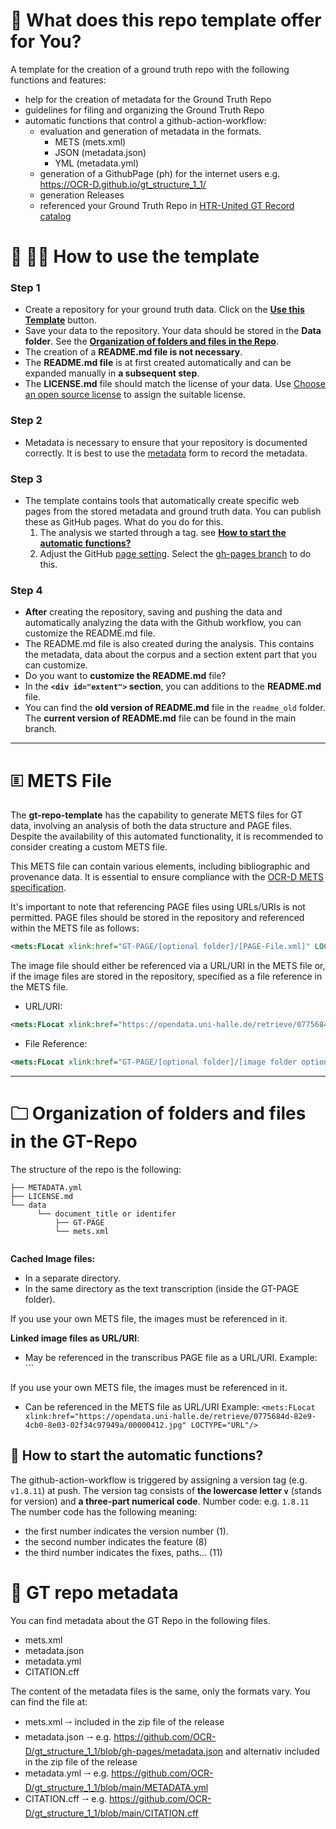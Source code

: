 # 🔑 What does this repo template offer for You?

A template for the creation of a ground truth repo with the following functions and features: 
   - help for the creation of metadata for the Ground Truth Repo
   - guidelines for filing and organizing the Ground Truth Repo
   - automatic functions that control a github-action-workflow:
      - evaluation and generation of metadata in the formats.
         - METS (mets.xml)
         - JSON (metadata.json)
         - YML (metadata.yml)
      - generation of a GithubPage (ph) for the internet users e.g. https://OCR-D.github.io/gt_structure_1_1/
      - generation Releases
      - referenced your Ground Truth Repo in [HTR-United GT Record catalog](https://htr-united.github.io/catalog.html)


# 👷 👷‍♀️ How to use the template

### Step 1


* Create a repository for your ground truth data. Click on the [**Use this Template**](/../../generate) button.
* Save your data to the repository. Your data should be stored in the **Data folder**. See the **[Organization of folders and files in the Repo](https://github.com/OCR-D/gt-repo-template/blob/main/README.md#--organization-of-folders-and-files-in-the-gt-repo)**.
* The creation of a **README.md file is not necessary**.
* The **README.md file** is at first created automatically and can be expanded manually in **a subsequent step**.
* The **LICENSE.md** file should match the license of your data. Use [Choose an open source license](https://choosealicense.com/non-software/) to assign the suitable license.  

### Step 2

* Metadata is necessary to ensure that your repository is documented correctly. It is best to use the <a href="https://tboenig.github.io/gt-metadata/document-your-gt.html" target="_blank" rel="noopener noreferrer">metadata</a> form to record the metadata.


### Step 3

- The template contains tools that automatically create specific web pages from the stored metadata and ground truth data. You can publish these as GitHub pages. What do you do for this.
   1. The analysis we started through a tag. see **[How to start the automatic functions?](https://github.com/OCR-D/gt-repo-template/blob/main/README.md#-how-to-start-the-automatic-functions)**   
   2. Adjust the GitHub [page setting](/../../settings/pages). Select the [gh-pages branch](https://docs.github.com/en/pages/getting-started-with-github-pages/configuring-a-publishing-source-for-your-github-pages-site) to do this.


### Step 4

* **After** creating the repository, saving and pushing the data and automatically analyzing the data with the Github workflow, you can customize the README.md file.   
* The README.md file is also created during the analysis. This contains the metadata, data about the corpus and a section extent part that you can customize.
* Do you want to **customize the README.md** file?
* In the **`<div id="extent">` section**, you can additions to the **README.md** file.
* You can find the **old version of README.md** file in the `readme_old` folder. The **current version of README.md** file can be found in the main branch.

<hr/>

# <a name="myfootnote1">🗉</a>  METS File

The **gt-repo-template** has the capability to generate METS files for GT data, involving an analysis of both the data structure and PAGE files. Despite the availability of this automated functionality, it is recommended to consider creating a custom METS file.

This METS file can contain various elements, including bibliographic and provenance data. It is essential to ensure compliance with the [OCR-D METS specification](https://ocr-d.de/en/spec/mets#requirements-on-handling-metspage). 

It's important to note that referencing PAGE files using URLs/URIs is not permitted. PAGE files should be stored in the repository and referenced within the METS file as follows:
```xml
<mets:FLocat xlink:href="GT-PAGE/[optional folder]/[PAGE-File.xml]" LOCTYPE="OTHER" OTHERLOCTYPE="FILE"/>
```
The image file should either be referenced via a URL/URI in the METS file or, if the image files are stored in the repository, specified as a file reference in the METS file.
- URL/URI: 
```xml
<mets:FLocat xlink:href="https://opendata.uni-halle.de/retrieve/0775684d-82e9-4cb0-8e03-02f34c97949a/00000412.jpg" LOCTYPE="URL"/>
```
- File Reference:
```xml
<mets:FLocat xlink:href="GT-PAGE/[optional folder]/[image folder optional]/00000412.jpg" LOCTYPE="OTHER" OTHERLOCTYPE="FILE"/>
```

<hr/>


# <a name="myfootnote1">🗀</a>  Organization of folders and files in the GT-Repo

 The structure of the repo is the following:

```
├── METADATA.yml
├── LICENSE.md
└── data
      └── document_title or identifer
          ├── GT-PAGE
          └── mets.xml
          
 ```        
**Cached Image files:**
- In a separate directory.
- In the same directory as the text transcription (inside the GT-PAGE folder).

If you use your own METS file, the images must be referenced in it.

**Linked image files as URL/URI**:
- May be referenced in the transcribus PAGE file as a URL/URI.
Example:
``<TranscribusMetadata docId="1256538" pageId="50892347" pageNr="1" tsid="105748322" status="GT" userId="48446" imgUrl="https://files.transkribus.eu/Get?id=SFNIJNJBHWZPNRYZCAIWBJIA&amp;fileType=view" xmlUrl="https://files.transkribus.eu/Get?id=TWZJHYTDEPJDGTXDWJQAXHXH" imageId="27308940"/>`

If you use your own METS file, the images must be referenced in it.
- Can be referenced in the METS file as URL/URI
Example:
``<mets:FLocat xlink:href="https://opendata.uni-halle.de/retrieve/0775684d-82e9-4cb0-8e03-02f34c97949a/00000412.jpg" LOCTYPE="URL"/>``


## 🤖 How to start the automatic functions?

The github-action-workflow is triggered by assigning a version tag (e.g. `v1.8.11`) at push.
The version tag consists of **the lowercase letter `v`** (stands for version) and **a three-part numerical code**. 
Number code: e.g. `1.8.11`
The number code has the following meaning:
- the first number indicates the version number (1).
- the second number indicates the feature (8)
- the third number indicates the fixes, paths... (11)


# 📓 GT repo metadata
You can find metadata about the GT Repo in the following files.
   - mets.xml
   - metadata.json
   - metadata.yml
   - CITATION.cff

The content of the metadata files is the same, only the formats vary.
You can find the file at:

   - mets.xml 🠂 included in the zip file of the release
   - metadata.json 🠂 e.g.  https://github.com/OCR-D/gt_structure_1_1/blob/gh-pages/metadata.json and alternativ included in the zip file of the release
   - metadata.yml 🠂 e.g.  https://github.com/OCR-D/gt_structure_1_1/blob/main/METADATA.yml
   - CITATION.cff 🠂 e.g.  https://github.com/OCR-D/gt_structure_1_1/blob/main/CITATION.cff

            
           





  
